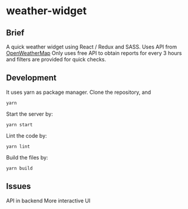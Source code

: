 # weather-widget

## Brief
A quick weather widget using React / Redux and SASS. Uses API from [OpenWeatherMap](https://openweathermap.org/)
Only uses free API to obtain reports for every 3 hours and filters are provided for quick checks.

## Development

It uses yarn as package manager. Clone the repository, and

```
yarn
```

Start the server by:

```
yarn start
```

Lint the code by:

```
yarn lint
```

Build the files by:

```
yarn build
```


## Issues
API in backend
More interactive UI
